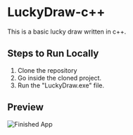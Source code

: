 # LuckyDraw-c++

This is a basic lucky draw written in c++.

## Steps to Run Locally
1. Clone the repository
2. Go inside the cloned project.
4. Run the "LuckyDraw.exe" file.

## Preview

 
![Finished App](https://github.com/swaraj961/LuckyDraw-c-/blob/master/images/Capture.PNG)
